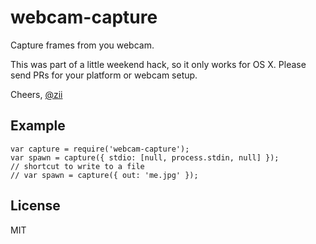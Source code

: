 # webcam-capture

Capture frames from you webcam.

This was part of a little weekend hack, so it only works for OS X. Please send PRs for your platform or webcam setup.

Cheers,
[@zii](https://twitter.com/zii)

## Example

    var capture = require('webcam-capture');
    var spawn = capture({ stdio: [null, process.stdin, null] });
    // shortcut to write to a file
    // var spawn = capture({ out: 'me.jpg' });

## License

MIT
